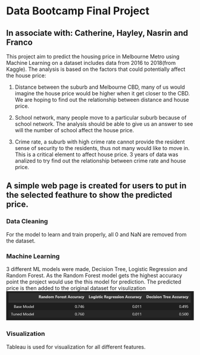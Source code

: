 # Data Bootcamp Final Project
## In associate with: Catherine, Hayley, Nasrin and Franco

This project aim to predict the housing price in Melbourne Metro using Machine Learning on a dataset includes data from 2016 to 2018(from Kaggle).
The analysis is based on the factors that could potentially affect the house price:

1. Distance between the suburb and Melbourne CBD, many of us would imagine the house price would be higher when it get closer to the CBD. We are hoping to find out the relationship between distance and house price.

2. School network, many people move to a particular suburb because of school network. The analysis should be able to give us an answer to see will the number of school affect the house price.

3. Crime rate, a suburb with high crime rate cannot provide the resident sense of security to the residents, thus not many would like to move in. This is a critical element to affect house price. 3 years of data was analized to try find out the relationship between crime rate and house price.

## A simple web page is created for users to put in the selected feathure to show the predicted price.

### Data Cleaning
For the model to learn and train properly, all 0 and NaN are removed from the dataset.

### Machine Learning
3 different ML models were made, Decision Tree, Logistic Regression and Random Forest. As the Random Forest model gets the highest accuracy point the project would use the this model for prediction. The predicted price is then added to the original dataset for visulization
![comparison image](images/comparison.png)

### Visualization
Tableau is used for visualization for all different features.
